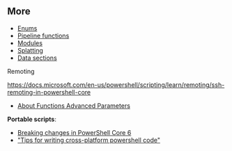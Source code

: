 
## More

- [Enums](https://docs.microsoft.com/en-us/powershell/module/microsoft.powershell.core/about/about_enum)
- [Pipeline functions](https://docs.microsoft.com/en-us/powershell/module/microsoft.powershell.core/about/about_functions#piping-objects-to-functions)
- [Modules](https://docs.microsoft.com/en-us/powershell/module/microsoft.powershell.core/about/about_modules)
- [Splatting](https://docs.microsoft.com/en-us/powershell/module/microsoft.powershell.core/about/about_splatting)
- [Data sections](https://docs.microsoft.com/en-us/powershell/module/microsoft.powershell.core/about/about_data_sections)

Remoting

https://docs.microsoft.com/en-us/powershell/scripting/learn/remoting/ssh-remoting-in-powershell-core



- [About Functions Advanced Parameters](https://docs.microsoft.com/en-us/powershell/module/microsoft.powershell.core/about/about_functions_advanced_parameters)


__Portable scripts__:  
- [Breaking changes in PowerShell Core 6](https://docs.microsoft.com/en-us/powershell/scripting/whats-new/breaking-changes-ps6)
- ["Tips for writing cross-platform powershell code"](https://powershell.org/2019/02/tips-for-writing-cross-platform-powershell-code/)

